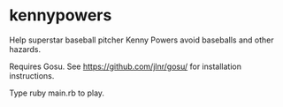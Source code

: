 kennypowers
===========

Help superstar baseball pitcher Kenny Powers avoid baseballs and other hazards.

Requires Gosu. See https://github.com/jlnr/gosu/ for installation instructions.

Type ruby main.rb to play.
